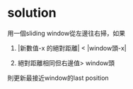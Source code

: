 # solution

用一個sliding window從左邊往右掃，如果 

1. |新數值-x 的絕對距離| < |window頭-x| 

2. 絕對距離相同但右邊值> window頭

則更新最接近window的last position

